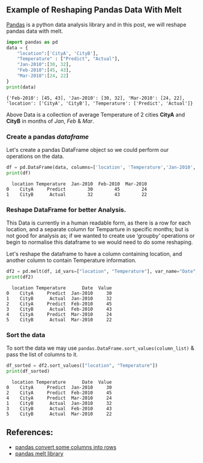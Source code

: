 
## Example of Reshaping Pandas Data With Melt

[Pandas](https://pandas.pydata.org/) is a python data analysis library and in this post, we will reshape pandas data with melt.


```python
import pandas as pd
data = {
    "location":['CityA', 'CityB'],   
    "Temperature" : ["Predict", "Actual"],
    "Jan-2010":[30, 32],
    "Feb-2010":[45, 43],
    "Mar-2010":[24, 22]
}
print(data)
```

    {'Feb-2010': [45, 43], 'Jan-2010': [30, 32], 'Mar-2010': [24, 22], 'location': ['CityA', 'CityB'], 'Temperature': ['Predict', 'Actual']}


Above Data is a collection of  average Temperature of 2 cities **CityA** and **CityB** in months of _Jan_, _Feb_ & _Mar_.
### Create a pandas *dataframe* 
Let's create a pandas DataFrame object so we could perform our operations on the data.


```python
df = pd.DataFrame(data, columns=['location', 'Temperature','Jan-2010', 'Feb-2010', 'Mar-2010'])
print(df)
```

      location Temperature  Jan-2010  Feb-2010  Mar-2010
    0    CityA     Predict        30        45        24
    1    CityB      Actual        32        43        22



### Reshape DataFrame for better Analysis.

This Data is currently in a human readable form, as there is a row for each location, and a separate column for Temparture in specific months; but is not good for analysis as; if we wanted to create use ‘groupby‘ operations or begin to normalise this dataframe to we would need to do some reshaping.

Let's reshape the dataframe to have a column containing location, and another column to contain Temperature information.


```python
df2 = pd.melt(df, id_vars=["location", "Temperature"], var_name="Date", value_name="Value")
print(df2)
```

      location Temperature      Date  Value
    0    CityA     Predict  Jan-2010     30
    1    CityB      Actual  Jan-2010     32
    2    CityA     Predict  Feb-2010     45
    3    CityB      Actual  Feb-2010     43
    4    CityA     Predict  Mar-2010     24
    5    CityB      Actual  Mar-2010     22


### Sort the data
To sort the data we may use `pandas.DataFrame.sort_values(column_list)` & pass the list of columns to it.


```python
df_sorted = df2.sort_values(["location", "Temperature"])
print(df_sorted)
```

      location Temperature      Date  Value
    0    CityA     Predict  Jan-2010     30
    2    CityA     Predict  Feb-2010     45
    4    CityA     Predict  Mar-2010     24
    1    CityB      Actual  Jan-2010     32
    3    CityB      Actual  Feb-2010     43
    5    CityB      Actual  Mar-2010     22


## References:
* [pandas convert some columns into rows](https://stackoverflow.com/questions/28654047/pandas-convert-some-columns-into-rows)
* [pandas melt library](https://pandas.pydata.org/pandas-docs/stable/generated/pandas.melt.html)
